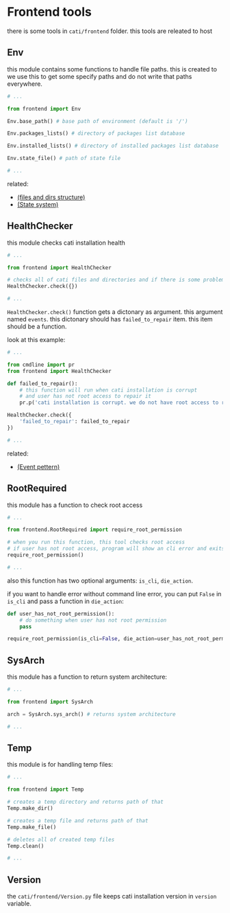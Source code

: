 # Frontend tools
there is some tools in `cati/frontend` folder.
this tools are releated to host

## Env
this module contains some functions to handle file paths.
this is created to we use this to get some specify paths and do not write that paths everywhere.

```python
# ...

from frontend import Env

Env.base_path() # base path of environment (default is '/')

Env.packages_lists() # directory of packages list database

Env.installed_lists() # directory of installed packages list database

Env.state_file() # path of state file

# ...
```

related:
- [(files and dirs structure)](/doc/files-and-dirs-structure.md)
- [(State system)](/doc/developer/state-system.md)

## HealthChecker
this module checks cati installation health

```python
# ...

from frontend import HealthChecker

# checks all of cati files and directories and if there is some problems, repair them
HealthChecker.check({})

# ...
```

`HealthChecker.check()` function gets a dictonary as argument. this argument named `events`.
this dictonary should has `failed_to_repair` item. this item should be a function.

look at this example:

```python
# ...

from cmdline import pr
from frontend import HealthChecker

def failed_to_repair():
    # this function will run when cati installation is corrupt
    # and user has not root access to repair it
    pr.p('cati installation is corrupt. we do not have root access to repair it')

HealthChecker.check({
    'failed_to_repair': failed_to_repair
})

# ...
```

related:
- [(Event pettern)](/doc/developer/event-pattern.md)

## RootRequired
this module has a function to check root access

```python
# ...

from frontend.RootRequired import require_root_permission

# when you run this function, this tool checks root access
# if user has not root access, program will show an cli error and exits
require_root_permission()

# ...
```

also this function has two optional arguments: `is_cli`, `die_action`.

if you want to handle error without command line error, you can put `False` in `is_cli` and pass a function in `die_action`:

```python
def user_has_not_root_permission():
    # do something when user has not root permission
    pass

require_root_permission(is_cli=False, die_action=user_has_not_root_permission)
```

## SysArch
this module has a function to return system architecture:

```python
# ...

from frontend import SysArch

arch = SysArch.sys_arch() # returns system architecture

# ...
```

## Temp
this module is for handling temp files:

```python
# ...

from frontend import Temp

# creates a temp directory and returns path of that
Temp.make_dir()

# creates a temp file and returns path of that
Temp.make_file()

# deletes all of created temp files
Temp.clean()

# ...
```

## Version
the `cati/frontend/Version.py` file keeps cati installation version in `version` variable.

